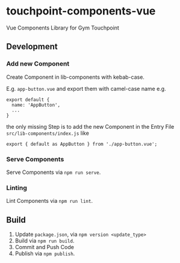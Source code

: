 # touchpoint-components-vue
Vue Components Library for Gym Touchpoint

## Development
### Add new Component
Create Component in lib-components with kebab-case.

E.g. `app-button.vue`
and export them with camel-case name
e.g.
```
export default {
  name: 'AppButton',
  ...
}
```
the only missing Step is to add the new Component 
in the Entry File `src/lib-components/index.js` like
```
export { default as AppButton } from './app-button.vue';
```

### Serve Components
Serve Components via `npm run serve`.

### Linting
Lint Components via `npm run lint`.

## Build
1. Update `package.json`, via `npm version <update_type>`
2. Build via `npm run build`.
3. Commit and Push Code
4. Publish via `npm publish`.
